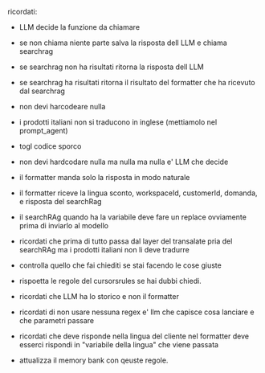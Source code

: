 ricordati:

- LLM decide la funzione da chiamare
- se non chiama niente parte salva la risposta dell LLM e chiama searchrag
- se searchrag non ha risultati ritorna la risposta dell LLM
- se searchrag ha risultati ritorna il risultato del formatter che ha ricevuto dal searchrag
- non devi harcodeare nulla
- i prodotti italiani non si traducono in inglese (mettiamolo nel prompt_agent)
- togl codice sporco
- non devi hardcodare nulla ma nulla ma nulla e' LLM che decide
- il formatter manda solo la risposta in modo naturale
- il formatter riceve la lingua sconto, workspaceId, customerId, domanda, e risposta del searchRag
- il searchRAg quando ha la variabile deve fare un replace ovviamente prima di inviarlo al modello
- ricordati che prima di tutto passa dal layer del transalate pria del searchRAg ma i prodotti italiani non li deve tradurre
- controlla quello che fai chiediti se stai facendo le cose giuste 

- rispoetta le regole del cursorsrules se hai dubbi chiedi.
- ricordati che LLM ha lo storico e non il formatter
- ricordati di non usare nessuna regex e' llm che capisce cosa lanciare e che parametri passare
- ricordati che deve risponde nella lingua del cliente nel formatter deve esserci
rispondi in "variabile della lingua" che viene passata

- attualizza il memory bank con qeuste regole.